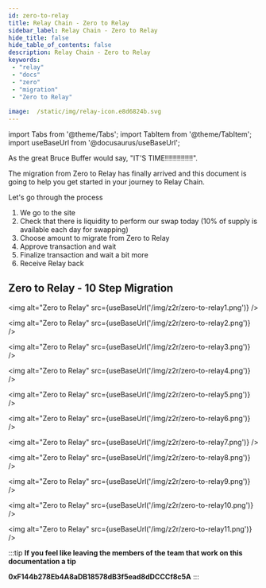 ```yaml
---
id: zero-to-relay 
title: Relay Chain - Zero to Relay
sidebar_label: Relay Chain - Zero to Relay 
hide_title: false
hide_table_of_contents: false
description: Relay Chain - Zero to Relay
keywords: 
 - "relay"
 - "docs"
 - "zero"
 - "migration"
 - "Zero to Relay"
 
image:  /static/img/relay-icon.e8d6824b.svg
---
```

import Tabs from '@theme/Tabs';
import TabItem from '@theme/TabItem';
import useBaseUrl from '@docusaurus/useBaseUrl';

As the great Bruce Buffer would say, "IT'S TIME!!!!!!!!!!!!!!". 

The migration from Zero to Relay has finally arrived and this document is going to help you get started in your journey to Relay Chain. 

Let's go through the process

1. We go to the site
1. Check that there is liquidity to perform our swap today (10% of supply is available each day for swapping)
1. Choose amount to migrate from Zero to Relay
1. Approve transaction and wait
1. Finalize transaction and wait a bit more
1. Receive Relay back

## Zero to Relay - 10 Step Migration

<img alt="Zero to Relay" src={useBaseUrl('/img/z2r/zero-to-relay1.png')} />

<img alt="Zero to Relay" src={useBaseUrl('/img/z2r/zero-to-relay2.png')} />

<img alt="Zero to Relay" src={useBaseUrl('/img/z2r/zero-to-relay3.png')} />

<img alt="Zero to Relay" src={useBaseUrl('/img/z2r/zero-to-relay4.png')} />

<img alt="Zero to Relay" src={useBaseUrl('/img/z2r/zero-to-relay5.png')} />

<img alt="Zero to Relay" src={useBaseUrl('/img/z2r/zero-to-relay6.png')} />

<img alt="Zero to Relay" src={useBaseUrl('/img/z2r/zero-to-relay7.png')} />

<img alt="Zero to Relay" src={useBaseUrl('/img/z2r/zero-to-relay8.png')} />

<img alt="Zero to Relay" src={useBaseUrl('/img/z2r/zero-to-relay9.png')} />

<img alt="Zero to Relay" src={useBaseUrl('/img/z2r/zero-to-relay10.png')} />

<img alt="Zero to Relay" src={useBaseUrl('/img/z2r/zero-to-relay11.png')} />

:::tip
**If you feel like leaving the members of the team that work on this documentation a tip**

**0xF144b278Eb4A8aDB18578dB3f5ead8dDCCCf8c5A**
:::